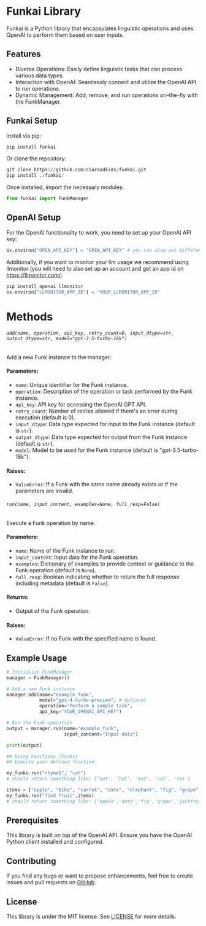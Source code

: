 # Funkai Library

Funkai is a Python library that encapsulates linguistic operations and uses OpenAI to perform them based on user inputs.

## Features

- Diverse Operations: Easily define linguistic tasks that can process various data types.
- Interaction with OpenAI: Seamlessly connect and utilize the OpenAI API to run operations.
- Dynamic Management: Add, remove, and run operations on-the-fly with the FunkManager.

## Funkai Setup

Install via pip:

```python
pip install funkai
```

Or clone the repository:

```python
git clone https://github.com/ciaraadkins/funkai.git
pip install ./funkai/
```

Once installed, import the necessary modules:

```python
from funkai import FunkManager
```

## OpenAI Setup

For the OpenAI functionality to work, you need to set up your OpenAI API key:

```python
os.environ["OPEN_API_KEY"] = "OPEN_API_KEY" # you can also set different key for each funk function by passing a different key in each function
```

Additionally, if you want to monitor your llm usage we recommend using llmonitor (you will need to also set up an account and get an app id on https://llmonitor.com/:

```python
pip install openai llmonitor
os.environ["LLMONITOR_APP_ID"] = "YOUR_LLMONITOR_APP_ID"
```

# Methods

###### `add(name, operation, api_key, retry_count=0, input_dtype=str, output_dtype=str, model="gpt-3.5-turbo-16k")`

Add a new Funk instance to the manager.

#### Parameters:

- `name`: Unique identifier for the Funk instance.
- `operation`: Description of the operation or task performed by the Funk instance.
- `api_key`: API key for accessing the OpenAI GPT API.
- `retry_count`: Number of retries allowed if there's an error during execution (default is 0).
- `input_dtype`: Data type expected for input to the Funk instance (default is `str`).
- `output_dtype`: Data type expected for output from the Funk instance (default is `str`).
- `model`: Model to be used for the Funk instance (default is "gpt-3.5-turbo-16k").

#### Raises:

- `ValueError`: If a Funk with the same name already exists or if the parameters are invalid.

###### `run(name, input_content, examples=None, full_resp=False)`

Execute a Funk operation by name.

#### Parameters:

- `name`: Name of the Funk instance to run.
- `input_content`: Input data for the Funk operation.
- `examples`: Dictionary of examples to provide context or guidance to the Funk operation (default is `None`).
- `full_resp`: Boolean indicating whether to return the full response including metadata (default is `False`).

#### Returns:

- Output of the Funk operation.

#### Raises:

- `ValueError`: If no Funk with the specified name is found.

## Example Usage

```python
# Initialize FunkManager
manager = FunkManager()

# Add a new Funk instance
manager.add(name="example_funk",
            model="gpt-4-turbo-preview", # optional
            operation="Perform a sample task",
            api_key="YOUR_OPENAI_API_KEY")

# Run the Funk operation
output = manager.run(name="example_funk",
                     input_content="Input data")

print(output)

## Using Functions (Funks)
## Execute your defined function:

my_funks.run("rhyme5", "cat")
# should return something like: ['bat', 'hat', 'mat', 'rat', 'sat']

items = ["apple", "bike", "carrot", "date", "elephant", "fig", "grape", "helicopter", "ice cream", "jackfruit", "kite", "lemon", "mango", "notebook","strawberry", "television", "umbrella", "van", "watermelon", "xylophone", "yellow", "zebra"]
my_funks.run("find fruit",items)
# should return something like: ['apple','date','fig','grape','jackfruit','lemon','mango','strawberry','watermelon']
```

## Prerequisites

This library is built on top of the OpenAI API. Ensure you have the OpenAI Python client installed and configured.

## Contributing

If you find any bugs or want to propose enhancements, feel free to create issues and pull requests on [GitHub](https://github.com/ciaraadkins/funkai).

## License

This library is under the MIT license. See [LICENSE](./LICENSE) for more details.
